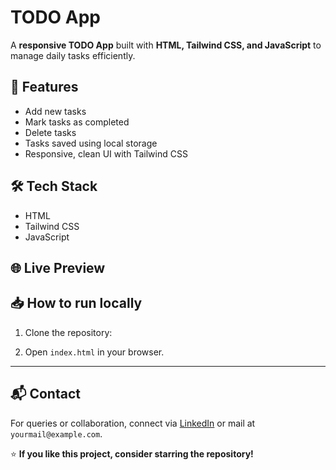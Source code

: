 # TODO App

A **responsive TODO App** built with **HTML, Tailwind CSS, and JavaScript** to manage daily tasks efficiently.

## 🚀 Features
- Add new tasks
- Mark tasks as completed
- Delete tasks
- Tasks saved using local storage
- Responsive, clean UI with Tailwind CSS

## 🛠️ Tech Stack
- HTML
- Tailwind CSS
- JavaScript

## 🌐 Live Preview

## 📥 How to run locally
1. Clone the repository:

2. Open `index.html` in your browser.

---

## 📬 Contact
For queries or collaboration, connect via [LinkedIn](https://www.linkedin.com) or mail at `yourmail@example.com`.

⭐ **If you like this project, consider starring the repository!**

